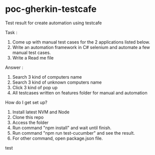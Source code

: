 # poc-gherkin-testcafe
Test result for create automation using testcafe

Task : 
1. Come up with manual test cases for the 2 applications listed below.
2. Write an automation framework in C# selenium and automate a few manual test cases.
3. Write a Read me file

Answer :
1. Search 3 kind of computers name
2. Search 3 kind of unknown computers name
3. Click 3 kind of pop up
4. All testcases written on features folder for manual and automation


How do I get set up?
1. Install latest NVM and Node
2. Clone this repo
3. Access the folder
4. Run command "npm install" and wait until finish.
5. Run command "npm run test-cucumber" and see the result.
6. For other command, open package.json file.


test



